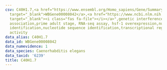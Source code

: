 ```yaml
---
csv: C40H1.7,<a href="https://www.ensembl.org/Homo_sapiens/Gene/Summary?db=core;g=WBGene00008042"
  target="_blank">WBGene00008042</a>,<a href="https://www.ncbi.nlm.nih.gov/pubmed/30894454"
  target="_blank"><i class="fas fa-file"></i></a>",genetic interference,functional
  association,prime adult stage, RNA-seq assay, hsf-1 overexpression,nucleotide sequence
  identification,nucleotide sequence identification,transcriptional regulation,up-regulates
  activity
data_alias: C40H1.7
data_id: WBGene00008042
data_numevidence: 1
data_species: Caenorhabditis elegans
data_taxid: '6239'
title: C40H1.7
---
```

